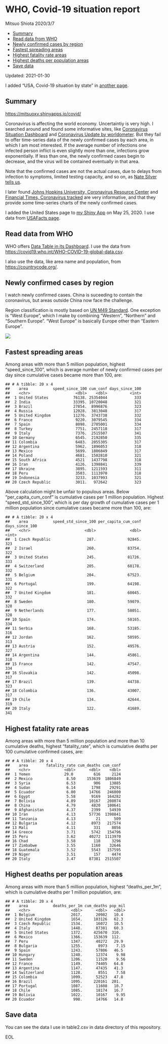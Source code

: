 WHO, Covid-19 situation report
================
Mitsuo Shiota
2020/3/7

-   [Summary](#summary)
-   [Read data from WHO](#read-data-from-who)
-   [Newly confirmed cases by region](#newly-confirmed-cases-by-region)
-   [Fastest spreading areas](#fastest-spreading-areas)
-   [Highest fatality rate areas](#highest-fatality-rate-areas)
-   [Highest deaths per population
    areas](#highest-deaths-per-population-areas)
-   [Save data](#save-data)

Updated: 2021-01-30

I added “USA, Covid-19 situation by state” in [another page](USA.md).

## Summary

<https://mitsuoxv.shinyapps.io/covid/>

Coronavirus is affecting the world economy. Uncertaintiy is very high. I
searched around and found some informative sites, like [Coronavirus
Situation
Dashboard](https://who.maps.arcgis.com/apps/opsdashboard/index.html#/c88e37cfc43b4ed3baf977d77e4a0667)
and [Coronavirus Update by
worldometer](https://www.worldometers.info/coronavirus/). But they fail
to offer time-series data of the newly confirmed cases by each area, in
which I am most interested. If the average number of infections one
infected person inflict is even slightly more than one, infections grow
exponentially. If less than one, the newly confirmed cases begin to
decrease, and the virus will be contained eventually in that area.

Note that the confirmed cases are not the actual cases, due to delays
from infection to symptoms, limited testing capacity, and so on, as
[Nate Silver tells
us](https://fivethirtyeight.com/features/coronavirus-case-counts-are-meaningless/).

I later found [Johns Hopkins University, Coronavirus Resource
Center](https://coronavirus.jhu.edu/) and [Financial Times, Coronavirus
tracked](https://www.ft.com/content/a26fbf7e-48f8-11ea-aeb3-955839e06441)
are very informative, and that they provide some time-series charts of
the newly confirmed cases.

I added the United States page to [my Shiny
App](https://mitsuoxv.shinyapps.io/covid/) on May 25, 2020. I use data
from [USAFacts
page](https://usafacts.org/visualizations/coronavirus-covid-19-spread-map/).

## Read data from WHO

WHO offers [Data Table in its Dashboard](https://covid19.who.int/table).
I use the data from
<https://covid19.who.int/WHO-COVID-19-global-data.csv>.

I also use the data, like area name and population, from
<https://countrycode.org/>.

## Newly confirmed cases by region

I watch newly confirmed cases. China is suceeding to contain the
coronavirus, but areas outside China now face the challenge.

Region classification is mostly based on [UN M49
Standard](https://unstats.un.org/unsd/methodology/m49/). One exception
is “West Europe”, which I make by combining “Western”, “Northern” and
“Southern Europe”. “West Europe” is basically Europe other than “Eastern
Europe”.

![](README_files/figure-gfm/chart-1.png)<!-- -->

## Fastest spreading areas

Among areas with more than 5 million population, highest
“speed\_since\_100”, which is average number of newly confirmed cases
per day since cumulative cases became more than 100, are:

    ## # A tibble: 20 x 4
    ##    area           speed_since_100 cum_conf days_since_100
    ##    <chr>                    <dbl>    <dbl>          <int>
    ##  1 United States           76138. 25354044            333
    ##  2 India                   33395. 10720048            321
    ##  3 Brazil                  27854.  8996876            323
    ##  4 Russia                  12028.  3813048            317
    ##  5 United Kingdom          11276.  3743738            332
    ##  6 France                   9220.  3079545            334
    ##  7 Spain                    8098.  2705001            334
    ##  8 Turkey                   7751.  2457118            317
    ##  9 Italy                    7376.  2515507            341
    ## 10 Germany                  6545.  2192850            335
    ## 11 Colombia                 6483.  2055305            317
    ## 12 Argentina                5962.  1896053            318
    ## 13 Mexico                   5699.  1806849            317
    ## 14 Poland                   4681.  1502810            321
    ## 15 South Africa             4521   1437798            318
    ## 16 Iran                     4126.  1398841            339
    ## 17 Ukraine                  3895.  1211593            311
    ## 18 Peru                     3503.  1113970            318
    ## 19 Indonesia                3233.  1037993            321
    ## 20 Czech Republic           3011.   972642            323

Above calculation might be unfair to populous areas. Below
“per\_capita\_cum\_conf” is cumulative cases per 1 million population.
Highest “speed\_std\_since\_100”, which is per day growth of cumulative
cases per 1 million population since cumulative cases became more than
100, are:

    ## # A tibble: 20 x 4
    ##    area           speed_std_since_100 per_capita_cum_conf days_since_100
    ##    <chr>                        <dbl>               <dbl>          <int>
    ##  1 Czech Republic                287.              92845.            323
    ##  2 Israel                        260.              83754.            322
    ##  3 United States                 245.              81726.            333
    ##  4 Switzerland                   205.              68178.            332
    ##  5 Belgium                       204.              67523.            331
    ##  6 Portugal                      199.              64198.            322
    ##  7 United Kingdom                181.              60045.            332
    ##  8 Sweden                        180.              59079.            328
    ##  9 Netherlands                   177.              58051.            328
    ## 10 Spain                         174.              58165.            334
    ## 11 Serbia                        168.              53185.            316
    ## 12 Jordan                        162.              50595.            313
    ## 13 Austria                       152.              49576.            327
    ## 14 Argentina                     144.              45861.            318
    ## 15 France                        142.              47547.            334
    ## 16 Slovakia                      142.              45098.            317
    ## 17 Brazil                        139.              44738.            323
    ## 18 Colombia                      136.              43007.            317
    ## 19 Chile                         134.              42644.            319
    ## 20 Italy                         122.              41689.            341

## Highest fatality rate areas

Among areas with more than 5 million population and more than 10
cumulative deaths, highest “fatality\_rate”, which is cumulative deaths
per 100 cumulative confirmed cases, are:

    ## # A tibble: 20 x 4
    ##    area        fatality_rate cum_deaths cum_conf
    ##    <chr>               <dbl>      <dbl>    <dbl>
    ##  1 Yemen               29.0         616     2124
    ##  2 Mexico               8.50     153639  1806849
    ##  3 Syria                6.53        906    13885
    ##  4 Sudan                6.14       1798    29291
    ##  5 Ecuador              6.00      14766   246000
    ##  6 Egypt                5.58       9169   164282
    ##  7 Bolivia              4.89      10167   208074
    ##  8 China                4.79       4820   100641
    ##  9 Afghanistan          4.37       2399    54939
    ## 10 Iran                 4.13      57736  1398841
    ## 11 Tanzania             4.13         21      509
    ## 12 Bulgaria             4.12       8973   217574
    ## 13 Mali                 4.11        331     8056
    ## 14 Greece               3.71       5742   154796
    ## 15 Peru                 3.62      40272  1113970
    ## 16 Chad                 3.58        118     3296
    ## 17 Zimbabwe             3.55       1160    32646
    ## 18 Guatemala            3.52       5543   157595
    ## 19 Niger                3.51        157     4474
    ## 20 Italy                3.47      87381  2515507

## Highest deaths per population areas

Among areas with more than 5 million population, highest
“deaths\_per\_1m”, which is cumulative deaths per 1 million population,
are:

    ## # A tibble: 20 x 4
    ##    area           deaths_per_1m cum_deaths pop_mil
    ##    <chr>                  <dbl>      <dbl>   <dbl>
    ##  1 Belgium                2017.      20982   10.4 
    ##  2 United Kingdom         1654.     103126   62.3 
    ##  3 Czech Republic         1534.      16072   10.5 
    ##  4 Italy                  1448.      87381   60.3 
    ##  5 United States          1372.     425670  310.  
    ##  6 Mexico                 1366.     153639  112.  
    ##  7 Peru                   1347.      40272   29.9 
    ##  8 Bulgaria               1255.       8973    7.15
    ##  9 Spain                  1243.      57806   46.5 
    ## 10 Hungary                1240.      12374    9.98
    ## 11 Sweden                 1206.      11520    9.56
    ## 12 France                 1149.      74405   64.8 
    ## 13 Argentina              1147.      47435   41.3 
    ## 14 Switzerland            1128.       8551    7.58
    ## 15 Colombia               1099.      52523   47.8 
    ## 16 Brazil                 1095.     220161  201.  
    ## 17 Portugal               1087.      11608   10.7 
    ## 18 Chile                  1085.      18174   16.7 
    ## 19 Bolivia                1022.      10167    9.95
    ## 20 Ecuador                 998.      14766   14.8

## Save data

You can see the data I use in table2.csv in data directory of this
repository.

EOL
